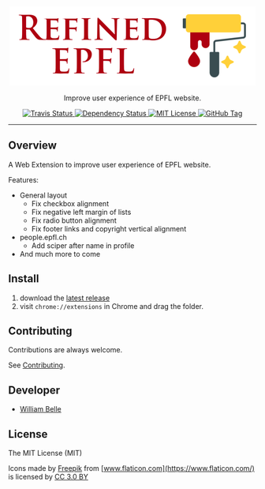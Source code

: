<p align="center">
  <img alt="Refined EPFL" src="https://raw.githubusercontent.com/williambelle/refined-epfl/master/docs/readme/readme-logo.png">
</p>

<p align="center">
  Improve user experience of EPFL website.
</p>

<p align="center">
  <a href="https://travis-ci.org/williambelle/refined-epfl">
    <img alt="Travis Status" src="https://travis-ci.org/williambelle/refined-epfl.svg?branch=master">
  </a>
  <a href="https://david-dm.org/williambelle/refined-epfl">
    <img alt="Dependency Status" src="https://david-dm.org/williambelle/refined-epfl/status.svg"/>
  </a>
  <a href="https://raw.githubusercontent.com/williambelle/refined-epfl/master/LICENSE">
    <img alt="MIT License" src="https://img.shields.io/badge/license-MIT-blue.svg">
  </a>
  <a href='https://github.com/williambelle/refined-epfl/tags'>
    <img alt="GitHub Tag" src="https://img.shields.io/github/tag/williambelle/refined-epfl.svg" />
  </a>
</p>

---

Overview
--------

A Web Extension to improve user experience of EPFL website.

Features:

  * General layout
    * Fix checkbox alignment
    * Fix negative left margin of lists
    * Fix radio button alignment
    * Fix footer links and copyright vertical alignment
  * people.epfl.ch
    * Add sciper after name in profile
  * And much more to come

Install
-------

  1. download the [latest release](https://github.com/williambelle/refined-epfl/releases/latest)
  2. visit `chrome://extensions` in Chrome and drag the folder.

Contributing
------------

Contributions are always welcome.

See [Contributing](CONTRIBUTING.md).

Developer
---------

  * [William Belle](https://github.com/williambelle)

License
-------

The MIT License (MIT)

Icons made by [Freepik](https://www.freepik.com/) from
[www.flaticon.com](https://www.flaticon.com/) is licensed by
[CC 3.0 BY](http://creativecommons.org/licenses/by/3.0/)

